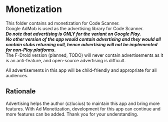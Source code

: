 
# Monetization  
  
This folder contains ad monetization for Code Scanner.  
Google AdMob is used as the advertising library for Code Scanner.  
***Do note that advertising is ONLY for the variant on Google Play.***  
***No other version of the app would contain advertising and they would all contain stubs returning null, hence advertising will not be implemented for non-Play platforms.***  
The F-Droid version (planned, TODO) will never contain advertisements as it is an anti-feature, and open-source advertising is difficult.
  
All advertisements in this app will be child-friendly and appropriate for all audiences.  
  
## Rationale
Advertising helps the author (czlucius) to maintain this app and bring more features. With Ad Monetization, development for this app can continue and more features can be added. Thank you for your understanding.
